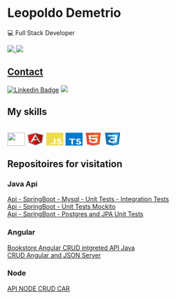 

# Leopoldo Demetrio
💻 Full Stack Developer
<div >
  <a href="https://github.com/leo-demetrio">
  <img height="180em" src="https://github-readme-stats.vercel.app/api?username=leo-demetrio&show_icons=true&theme=dark&include_all_commits=true&hide=issues&count_private=true"/>
  <img height="180em" src="https://github-readme-stats.vercel.app/api/top-langs/?username=leo-demetrio&layout=compact&langs_count=7&theme=dark"/>
</div>
  
## Contact
  
[![Linkedin Badge](https://img.shields.io/badge/LinkedIn-0077B5?style=for-the-badge&logo=linkedin&logoColor=white)](https://www.linkedin.com/in/leopoldo-dev/)
<a href = "mailto:leocdemetrio@gmail.com"><img src="https://img.shields.io/badge/Gmail-D14836?style=for-the-badge&logo=gmail&logoColor=white" target="_blank"></a>

## My skills
  <div style="display: inline_block"><br>
    <img align="center" height="30" width="40" src="https://cdn.jsdelivr.net/gh/devicons/devicon/icons/java/java-original-wordmark.svg">
    <img align="center" height="30" width="40" src="https://raw.githubusercontent.com/devicons/devicon/master/icons/angularjs/angularjs-original.svg">
    <img align="center" height="30" width="40" src="https://raw.githubusercontent.com/devicons/devicon/master/icons/javascript/javascript-plain.svg">
    <img align="center" height="30" width="40" src="https://raw.githubusercontent.com/devicons/devicon/master/icons/typescript/typescript-plain.svg">
    <img align="center" height="30" width="40" src="https://raw.githubusercontent.com/devicons/devicon/master/icons/html5/html5-original.svg">
    <img align="center" height="30" width="40" src="https://raw.githubusercontent.com/devicons/devicon/master/icons/css3/css3-original.svg">
 <div>
   
 ## Repositoires for visitation
   ### Java Api <br>
   <a href="https://github.com/leo-demetrio/api-springboot-mysql">Api - SpringBoot - Mysql - Unit Tests - Integration Tests </a><br>
   <a href="https://github.com/leo-demetrio/api-springboot-mockito">Api - SpringBoot - Unit Tests Mockito </a><br>
   <a href="https://github.com/leo-demetrio/api-springboot-postgres">Api - SpringBoot - Postgres and JPA Unit Tests </a>
   
   ### Angular <br>
   <a href="https://github.com/leo-demetrio/bookstore-front">Bookstore Angular CRUD intgreted API Java</a><br>
   <a href="https://github.com/leo-demetrio/crud-angular-jsonserver">CRUD Angular and JSON Server</a>
   
   
   ### Node <br>
   [API NODE CRUD CAR](https://github.com/leo-demetrio/api-car)

<!-- <img src="https://cdn.jsdelivr.net/gh/devicons/devicon/icons/react/react-original.svg" height="35" width="49" /></img>
<img src="https://cdn.jsdelivr.net/gh/devicons/devicon/icons/java/java-original-wordmark.svg" height="40" width="49">
<img src="https://cdn.jsdelivr.net/gh/devicons/devicon/icons/javascript/javascript-original.svg" height="40" width="49"></img>
<img src="https://cdn.jsdelivr.net/gh/devicons/devicon/icons/angularjs/angularjs-original.svg" height="35" width="49"/>
 

<img src="https://raw.githubusercontent.com/devicons/devicon/master/icons/nodejs/nodejs-original-wordmark.svg" height="50" width="49"></img>
<img src="https://raw.githubusercontent.com/devicons/devicon/master/icons/nodejs/nodejs-plain.svg" height="29" width="49" style="max-width:100%;"></img>
<img src="https://cdn.jsdelivr.net/gh/devicons/devicon/icons/vuejs/vuejs-original-wordmark.svg" height="32" width="49"></img>
<img src="https://cdn.jsdelivr.net/gh/devicons/devicon/icons/phpstorm/phpstorm-original.svg" height="45" width="49"></img>
<img src="https://cdn.jsdelivr.net/gh/devicons/devicon/icons/vuejs/vuejs-original-wordmark.svg" height="32" width="49"></img>
<img src="https://raw.githubusercontent.com/devicons/devicon/master/icons/laravel/laravel-plain.svg" height="35" width="49"></img>
<img src="https://raw.githubusercontent.com/devicons/devicon/master/icons/angularjs/angularjs-original.svg" height="29" width="49"></img>
<link rel="stylesheet" href="https://cdn.jsdelivr.net/gh/devicons/devicon@v2.12.0/devicon.min.css">  -->

<!--
### Hi there 👋
**leo-demetrio/leo-demetrio** is a ✨ _special_ ✨ repository because its `README.md` (this file) appears on your GitHub profile.

Here are some ideas to get you started:

- 🔭 I’m currently working on ...
- 🌱 I’m currently learning ...
- 👯 I’m looking to collaborate on ...
- 🤔 I’m looking for help with ...
- 💬 Ask me about ...
- 📫 How to reach me: ...
- 😄 Pronouns: ...
- ⚡ Fun fact: ...
-->

